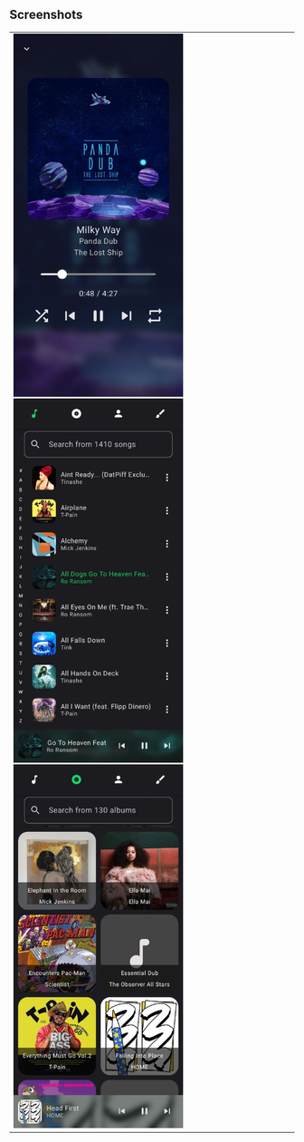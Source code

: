 ## Screenshots
<table>
<td>
<img src="screenshots/Screenshot_20240303_021448_JTunes.jpg" alt="drawing" width="300"/>
<img src="screenshots/Screenshot_20240303_021303_JTunes.jpg" alt="drawing" width="300"/>
<img src="screenshots/Screenshot_20240303_021403_JTunes.jpg" alt="drawing" width="300"/>
</td>
</table>
